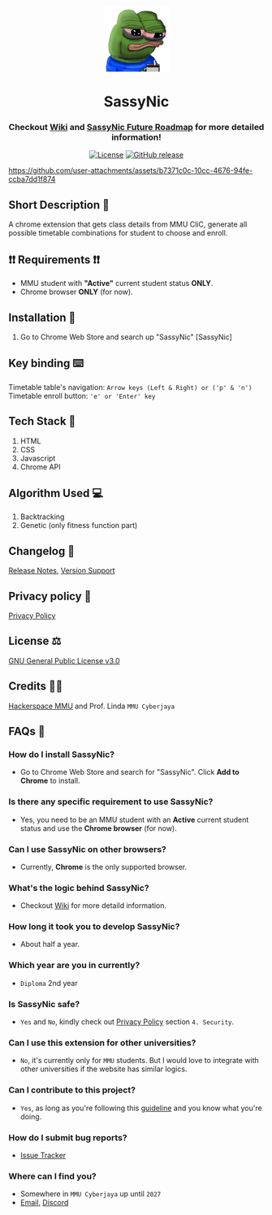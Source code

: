 <div align="center">
  <img src="./extension/images/icon/icon128.png" alt="SassyNic Logo"/>
  <h1>
    SassyNic
    <br>
  </h1>
  <h3>
    Checkout <a href="https://github.com/FramedStone/SassyNic/wiki">Wiki</a> and <a href="https://github.com/users/FramedStone/projects/2">SassyNic Future Roadmap</a> for more detailed information!
  </h3>

  [![License](https://img.shields.io/github/license/FramedStone/SassyNic)](https://github.com/FramedStone/SassyNic/blob/main/LICENSE)
  [![GitHub release](https://img.shields.io/github/v/release/FramedStone/SassyNic)](https://github.com/FramedStone/SassyNic/releases)
</div>

https://github.com/user-attachments/assets/b7371c0c-10cc-4676-94fe-ccba7dd1f874

## Short Description 🌌 
A chrome extension that gets class details from MMU CliC, generate all possible timetable combinations for student to choose and enroll.

## ❗❗ Requirements ❗❗
- MMU student with **"Active"** current student status **ONLY**.
- Chrome browser **ONLY** (for now).

## Installation 🔩
1. Go to Chrome Web Store and search up "SassyNic" [SassyNic]

## Key binding ⌨️
Timetable table's navigation: `Arrow keys (Left & Right) or ('p' & 'n')`
<br>
Timetable enroll button: `'e' or 'Enter' key`

## Tech Stack 🚀
1. HTML
2. CSS
3. Javascript
4. Chrome API

## Algorithm Used 💻
1. Backtracking
2. Genetic (only fitness function part)

## Changelog 📁
[Release Notes](https://github.com/FramedStone/SassyNic/releases), [Version Support](https://github.com/FramedStone/SassyNic/blob/main/SECURITY.md)

## Privacy policy 📜
[Privacy Policy](https://github.com/FramedStone/SassyNic/blob/main/PRIVACY_POLICY.md)

## License ⚖️
[GNU General Public License v3.0](https://github.com/FramedStone/SassyNic/blob/main/LICENSE)

## Credits 🤝🏻
[Hackerspace MMU](https://hackerspacemmu.rocks/) and Prof. Linda `MMU Cyberjaya`

## FAQs 🍩
### How do I install SassyNic?
- Go to Chrome Web Store and search for "SassyNic". Click **Add to Chrome** to install.

### Is there any specific requirement to use SassyNic?
- Yes, you need to be an MMU student with an **Active** current student status and use the **Chrome browser** (for now).

### Can I use SassyNic on other browsers?
- Currently, **Chrome** is the only supported browser.

### What's the logic behind SassyNic?
- Checkout [Wiki](https://github.com/FramedStone/SassyNic/wiki) for more detaild information.

### How long it took you to develop SassyNic?
- About half a year.

### Which year are you in currently?
- `Diploma` 2nd year

### Is SassyNic safe?
- `Yes` and `No`, kindly check out [Privacy Policy](https://github.com/FramedStone/SassyNic/blob/main/PRIVACY_POLICY.md) section `4. Security`.

### Can I use this extension for other universities?
- `No`, it's currently only for `MMU` students. But I would love to integrate with other universities if the website has similar logics.

### Can I contribute to this project?
- `Yes`, as long as you're following this [guideline](https://github.com/FramedStone/SassyNic/blob/main/.github/PULL_REQUEST_TEMPLATE.md) and you know what you're doing.

### How do I submit bug reports?
- [Issue Tracker](https://github.com/FramedStone/SassyNic/issues)

### Where can I find you?
- Somewhere in `MMU Cyberjaya` up until `2027`
- [Email](leeweixuan39@gmail.com), [Discord](https://discordapp.com/users/329101286664306689)

